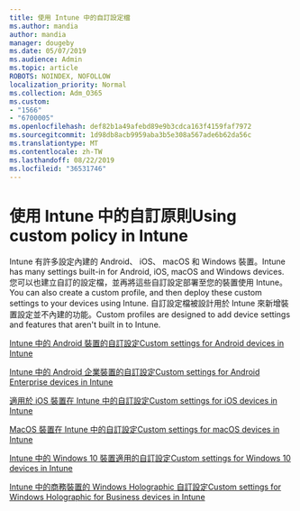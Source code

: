 ```yaml
---
title: 使用 Intune 中的自訂設定檔
ms.author: mandia
author: mandia
manager: dougeby
ms.date: 05/07/2019
ms.audience: Admin
ms.topic: article
ROBOTS: NOINDEX, NOFOLLOW
localization_priority: Normal
ms.collection: Adm_O365
ms.custom:
- "1566"
- "6700005"
ms.openlocfilehash: def82b1a49afebd89e9b3cdca163f4159faf7972
ms.sourcegitcommit: 1d98db8acb9959aba3b5e308a567ade6b62da56c
ms.translationtype: MT
ms.contentlocale: zh-TW
ms.lasthandoff: 08/22/2019
ms.locfileid: "36531746"
---
```

# <a name="using-custom-policy-in-intune"></a><span data-ttu-id="7d83c-102">使用 Intune 中的自訂原則</span><span class="sxs-lookup"><span data-stu-id="7d83c-102">Using custom policy in Intune</span></span>

<span data-ttu-id="7d83c-103">Intune 有許多設定內建的 Android、 iOS、 macOS 和 Windows 裝置。</span><span class="sxs-lookup"><span data-stu-id="7d83c-103">Intune has many settings built-in for Android, iOS, macOS and Windows devices.</span></span> <span data-ttu-id="7d83c-104">您可以也建立自訂的設定檔，並再將這些自訂設定部署至您的裝置使用 Intune。</span><span class="sxs-lookup"><span data-stu-id="7d83c-104">You can also create a custom profile, and then deploy these custom settings to your devices using Intune.</span></span> <span data-ttu-id="7d83c-105">自訂設定檔被設計用於 Intune 來新增裝置設定並不內建的功能。</span><span class="sxs-lookup"><span data-stu-id="7d83c-105">Custom profiles are designed to add device settings and features that aren't built in to Intune.</span></span>

[<span data-ttu-id="7d83c-106">Intune 中的 Android 裝置的自訂設定</span><span class="sxs-lookup"><span data-stu-id="7d83c-106">Custom settings for Android devices in Intune</span></span>](https://docs.microsoft.com/intune/custom-settings-android)

[<span data-ttu-id="7d83c-107">Intune 中的 Android 企業裝置的自訂設定</span><span class="sxs-lookup"><span data-stu-id="7d83c-107">Custom settings for Android Enterprise devices in Intune</span></span>](https://docs.microsoft.com/intune/custom-settings-android-for-work)

[<span data-ttu-id="7d83c-108">適用於 iOS 裝置在 Intune 中的自訂設定</span><span class="sxs-lookup"><span data-stu-id="7d83c-108">Custom settings for iOS devices in Intune</span></span>](https://docs.microsoft.com/intune/custom-settings-ios)

[<span data-ttu-id="7d83c-109">MacOS 裝置在 Intune 中的自訂設定</span><span class="sxs-lookup"><span data-stu-id="7d83c-109">Custom settings for macOS devices in Intune</span></span>](https://docs.microsoft.com/intune/custom-settings-macos)

[<span data-ttu-id="7d83c-110">Intune 中的 Windows 10 裝置適用的自訂設定</span><span class="sxs-lookup"><span data-stu-id="7d83c-110">Custom settings for Windows 10 devices in Intune</span></span>](https://docs.microsoft.com/intune/custom-settings-windows-10)

[<span data-ttu-id="7d83c-111">Intune 中的商務裝置的 Windows Holographic 自訂設定</span><span class="sxs-lookup"><span data-stu-id="7d83c-111">Custom settings for Windows Holographic for Business devices in Intune</span></span>](https://docs.microsoft.com/intune/custom-settings-windows-holographic)